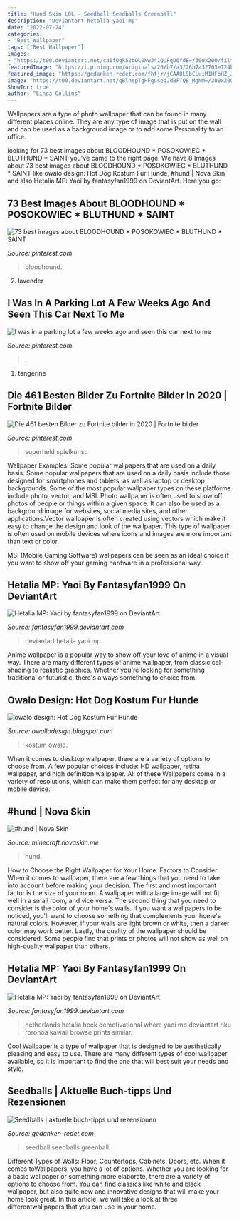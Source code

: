 ```yaml
---
title: "Hund Skin LOL ~ Seedball Seedballs Greenball"
description: "Deviantart hetalia yaoi mp"
date: "2022-07-24"
categories:
- "Best Wallpaper"
tags: ["Best Wallpaper"]
images:
- "https://t00.deviantart.net/ca6fOqk52bQL0NwJ41QUFqD0fdE=/300x200/filters:fixed_height(100,100):origin()/pre00/e55b/th/pre/f/2013/082/e/4/where_the_heck__netherlands_demotivational_by_whatmadnessisthis-d5z15rw.jpg"
featuredImage: "https://i.pinimg.com/originals/26/b7/a3/26b7a32703e724bcb9ab51ecc9e0d531.jpg"
featured_image: "https://gedanken-redet.com/fhfjr/jCAA8L9bCLuiM1HFoHZ_JwHaFw.jpg"
image: "https://t00.deviantart.net/qBlhepTgHFguseqJdBFTQB_MgNM=/300x200/filters:fixed_height(100,100):origin()/pre00/df77/th/pre/f/2010/336/d/e/hetalia_motivation_3_by_1xrachx1-d342n85.jpg"
ShowToc: true
author: "Linda Collins"
---
```





Wallpapers are a type of photo wallpaper that can be found in many different places online. They are any type of image that is put on the wall and can be used as a background image or to add some Personality to an office.

	

		
looking for 73 best images about BLOODHOUND * POSOKOWIEC * BLUTHUND * SAINT you've came to the right page. We have 8 Images about 73 best images about BLOODHOUND * POSOKOWIEC * BLUTHUND * SAINT like owalo design: Hot Dog Kostum Fur Hunde, #hund | Nova Skin and also Hetalia MP: Yaoi by fantasyfan1999 on DeviantArt. Here you go:
		
    
## 73 Best Images About BLOODHOUND * POSOKOWIEC * BLUTHUND * SAINT

<img loading=lazy src="https://s-media-cache-ak0.pinimg.com/736x/67/b1/01/67b1011550915ed5de89c0fd32f33bf9--axl-rose-train-stations.jpg" onerror="this.onerror=null;this.src='https://tse4.mm.bing.net/th?id=OIP.pUTjK1VKFFbmC0yQ7nq9eAHaF6&amp;pid=15.1';" alt="73 best images about BLOODHOUND * POSOKOWIEC * BLUTHUND * SAINT">

_Source: pinterest.com_

>bloodhound. 

	

2. lavender 

    
## I Was In A Parking Lot A Few Weeks Ago And Seen This Car Next To Me

<img loading=lazy src="https://i.pinimg.com/originals/26/b7/a3/26b7a32703e724bcb9ab51ecc9e0d531.jpg" onerror="this.onerror=null;this.src='https://tse2.mm.bing.net/th?id=OIP.c_ROLj8nNXwJZgcGp53TsAHaHX&amp;pid=15.1';" alt="I was in a parking lot a few weeks ago and seen this car next to me">

_Source: pinterest.com_

>. 

	

1. tangerine 

    
## Die 461 Besten Bilder Zu Fortnite Bilder In 2020 | Fortnite Bilder

<img loading=lazy src="https://i.pinimg.com/474x/a1/24/74/a12474caffd2b0ed53a0506a7948717b.jpg" onerror="this.onerror=null;this.src='https://tse2.mm.bing.net/th?id=OIP.hysVE_HEaXtS8Z5s26rzlgAAAA&amp;pid=15.1';" alt="Die 461 besten Bilder zu Fortnite bilder in 2020 | Fortnite bilder">

_Source: pinterest.com_

>superheld spielkunst. 

	

Wallpaper Examples: Some popular wallpapers that are used on a daily basis.
Some popular wallpapers that are used on a daily basis include those designed for smartphones and tablets, as well as laptop or desktop backgrounds. Some of the most popular wallpaper types on these platforms include photo, vector, and MSI. 
Photo wallpaper is often used to show off photos of people or things within a given space. It can also be used as a background image for websites, social media sites, and other applications.Vector wallpaper is often created using vectors which make it easy to change the design and look of the wallpaper. This type of wallpaper is often used on mobile devices where icons and images are more important than text or color. 

MSI (Mobile Gaming Software) wallpapers can be seen as an ideal choice if you want to show off your gaming hardware in a professional way.

    
## Hetalia MP: Yaoi By Fantasyfan1999 On DeviantArt

<img loading=lazy src="https://t00.deviantart.net/qBlhepTgHFguseqJdBFTQB_MgNM=/300x200/filters:fixed_height(100,100):origin()/pre00/df77/th/pre/f/2010/336/d/e/hetalia_motivation_3_by_1xrachx1-d342n85.jpg" onerror="this.onerror=null;this.src='https://tse4.mm.bing.net/th?id=OIP.stnIyQE-vqWS2opmSLrF5gAAAA&amp;pid=15.1';" alt="Hetalia MP: Yaoi by fantasyfan1999 on DeviantArt">

_Source: fantasyfan1999.deviantart.com_

>deviantart hetalia yaoi mp. 

	

Anime wallpaper is a popular way to show off your love of anime in a visual way. There are many different types of anime wallpaper, from classic cel-shading to realistic graphics. Whether you're looking for something traditional or futuristic, there's always something to choice from.

    
## Owalo Design: Hot Dog Kostum Fur Hunde

<img loading=lazy src="http://img.fruugo.com/product/0/41/83036410_max.jpg" onerror="this.onerror=null;this.src='https://tse4.mm.bing.net/th?id=OIP.Kgk4MTqhaIut4FZDhBFCGAHaKU&amp;pid=15.1';" alt="owalo design: Hot Dog Kostum Fur Hunde">

_Source: owallodesign.blogspot.com_

>kostum owalo. 

	

When it comes to desktop wallpaper, there are a variety of options to choose from. A few popular choices include: HD wallpaper, retina wallpaper, and high definition wallpaper. All of these Wallpapers come in a variety of resolutions, which can make them perfect for any desktop or mobile device. 

    
## #hund | Nova Skin

<img loading=lazy src="https://lh3.googleusercontent.com/83xOZSU0GzdWV-9rZLNWhmMPSuQSdPDHvuq25rRjzkCbnHSusLZ-v6ZjiK_oNCRrp28EmngxLWIUXmL7fa9W7S0=s400" onerror="this.onerror=null;this.src='https://tse2.mm.bing.net/th?id=OIP.ByNe8s5VJhyKKgVAGiwazAAAAA&amp;pid=15.1';" alt="#hund | Nova Skin">

_Source: minecraft.novaskin.me_

>hund. 

	

How to Choose the Right Wallpaper for Your Home: Factors to Consider
When it comes to wallpaper, there are a few things that you need to take into account before making your decision. The first and most important factor is the size of your room. A wallpaper with a large image will not fit well in a small room, and vice versa. 
The second thing that you need to consider is the color of your home's walls. If you want a wallpapers to be noticed, you'll want to choose something that complements your home's natural colors. However, if your walls are light brown or white, then a darker color may work better. 
Lastly, the quality of the wallpaper should be considered. Some people find that prints or photos will not show as well on high-quality wallpaper than others.

    
## Hetalia MP: Yaoi By Fantasyfan1999 On DeviantArt

<img loading=lazy src="https://t00.deviantart.net/ca6fOqk52bQL0NwJ41QUFqD0fdE=/300x200/filters:fixed_height(100,100):origin()/pre00/e55b/th/pre/f/2013/082/e/4/where_the_heck__netherlands_demotivational_by_whatmadnessisthis-d5z15rw.jpg" onerror="this.onerror=null;this.src='https://tse2.mm.bing.net/th?id=OIP.H0O2tx1nGVuXqtm-6-wVQgAAAA&amp;pid=15.1';" alt="Hetalia MP: Yaoi by fantasyfan1999 on DeviantArt">

_Source: fantasyfan1999.deviantart.com_

>netherlands hetalia heck demotivational where yaoi mp deviantart riku roronoa kawaii browse prints similar. 

	

Cool Wallpaper is a type of wallpaper that is designed to be aesthetically pleasing and easy to use. There are many different types of cool wallpaper available, so it is important to find the one that will best suit your needs and style.

    
## Seedballs | Aktuelle Buch-tipps Und Rezensionen

<img loading=lazy src="https://gedanken-redet.com/fhfjr/jCAA8L9bCLuiM1HFoHZ_JwHaFw.jpg" onerror="this.onerror=null;this.src='https://tse3.mm.bing.net/th?id=OIP.-ozmrsnLHxoOfRILybY9iAAAAA&amp;pid=15.1';" alt="Seedballs | aktuelle buch-tipps und rezensionen">

_Source: gedanken-redet.com_

>seedball seedballs greenball. 

	

Different Types of Walls: Floor, Countertops, Cabinets, Doors, etc.
When it comes toWallpapers, you have a lot of options. Whether you are looking for a basic wallpaper or something more elaborate, there are a variety of options to choose from. You can find classics like white and black wallpaper, but also quite new and innovative designs that will make your home look great. In this article, we will take a look at three differentwallpapers that you can use in your home.


